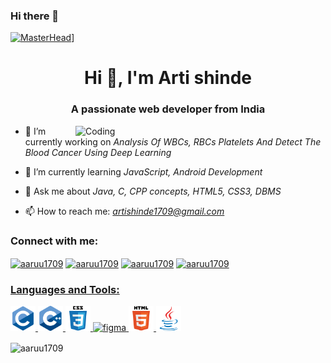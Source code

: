 ### Hi there 👋

<!--
**Aaruu1709/Aaruu1709** is a ✨ _special_ ✨ repository because its `README.md` (this file) appears on your GitHub profile.

Here are some ideas to get you started:

- 🔭 I’m currently working on ...
- 🌱 I’m currently learning ...
- 👯 I’m looking to collaborate on ...
- 🤔 I’m looking for help with ...
- 💬 Ask me about ...
- 📫 How to reach me: ...
- 😄 Pronouns: ...
- ⚡ Fun fact: ...
-->
[![MasterHead]([https://th.bing.com/th/id/OIP.Jg35DTU8xEFi-BbUaql9CQHaEI?w=270&h=180&c=7&r=0&o=5&dpr=1.3&pid=1.7)](https://getwallpapers.com/wallpaper/full/2/d/f/490230.jpg)]
<h1 align="center">Hi 👋, I'm Arti shinde</h1>
<h3 align="center">A passionate web developer from India</h3>
<img align="right" alt="Coding" width="400" src="https://www.bing.com/images/search?view=detailV2&ccid=knJattZD&id=02EFE27212187832EEBA0D0549A010C49DD54303&thid=OIP.knJattZD-JNariwOcHW-VQHaHa&mediaurl=https%3A%2F%2Fstatic.vecteezy.com%2Fsystem%2Fresources%2Fpreviews%2F000%2F452%2F564%2Foriginal%2Fweb-design-coding-vector.jpg&exph=4500&expw=4500&q=Coding+Design&simid=607998796575819006&form=IRPRST&ck=F5BA30D88CEA7732EEAFE0C4DDB891AA&selectedindex=0&ajaxhist=0&ajaxserp=0&vt=0">

- 🔭 I’m currently working on *Analysis Of WBCs, RBCs Platelets And Detect The Blood Cancer Using Deep Learning*

- 🌱 I’m currently learning *JavaScript, Android Development*

- 💬 Ask me about *Java, C, CPP concepts, HTML5, CSS3, DBMS*

- 📫 How to reach me: *artishinde1709@gmail.com*

<h3 align="left">Connect with me:</h3>
<p align="left">
<a href="https://linkedin.com/in/aaruu1709" target="blank"><img align="center" src="https://raw.githubusercontent.com/rahuldkjain/github-profile-readme-generator/master/src/images/icons/Social/linked-in-alt.svg" alt="aaruu1709" height="30" width="40" /></a>
<a href="https://instagram.com/aaruu1709" target="blank"><img align="center" src="https://raw.githubusercontent.com/rahuldkjain/github-profile-readme-generator/master/src/images/icons/Social/instagram.svg" alt="aaruu1709" height="30" width="40" /></a>
<a href="https://www.leetcode.com/aaruu1709" target="blank"><img align="center" src="https://raw.githubusercontent.com/rahuldkjain/github-profile-readme-generator/master/src/images/icons/Social/leet-code.svg" alt="aaruu1709" height="30" width="40" /></a>
  <a href="https://www.hackerrank.com/profile/Aaruu1709" target="blank"><img align="center" src="https://raw.githubusercontent.com/rahuldkjain/github-profile-readme-generator/master/src/images/icons/Social/hackerrank.svg" alt="aaruu1709" height="30" width="40"/>
</p>

<h3 align="left">Languages and Tools:</h3>
<p align="left"> <a href="https://www.cprogramming.com/" target="_blank" rel="noreferrer"> <img src="https://raw.githubusercontent.com/devicons/devicon/master/icons/c/c-original.svg" alt="c" width="40" height="40"/> </a> <a href="https://www.w3schools.com/cpp/" target="_blank" rel="noreferrer"> <img src="https://raw.githubusercontent.com/devicons/devicon/master/icons/cplusplus/cplusplus-original.svg" alt="cplusplus" width="40" height="40"/> </a> <a href="https://www.w3schools.com/css/" target="_blank" rel="noreferrer"> <img src="https://raw.githubusercontent.com/devicons/devicon/master/icons/css3/css3-original-wordmark.svg" alt="css3" width="40" height="40"/> </a> <a href="https://www.figma.com/" target="_blank" rel="noreferrer"> <img src="https://www.vectorlogo.zone/logos/figma/figma-icon.svg" alt="figma" width="40" height="40"/> </a> <a href="https://www.w3.org/html/" target="_blank" rel="noreferrer"> <img src="https://raw.githubusercontent.com/devicons/devicon/master/icons/html5/html5-original-wordmark.svg" alt="html5" width="40" height="40"/> </a> <a href="https://www.java.com" target="_blank" rel="noreferrer"> <img src="https://raw.githubusercontent.com/devicons/devicon/master/icons/java/java-original.svg" alt="java" width="40" height="40"/> </a> </p>

<p><img align="center" src="https://github-readme-stats.vercel.app/api/top-langs?username=aaruu1709&show_icons=true&locale=en&layout=compact" alt="aaruu1709" /></p>
